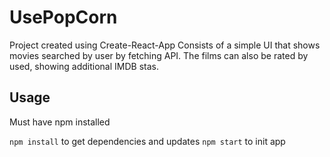 # UsePopCorn

Project created using Create-React-App
Consists of a simple UI that shows movies searched by user by fetching API.
The films can also be rated by used, showing additional IMDB stas.

## Usage

Must have npm installed

```npm install``` to get dependencies and updates
```npm start``` to init app
